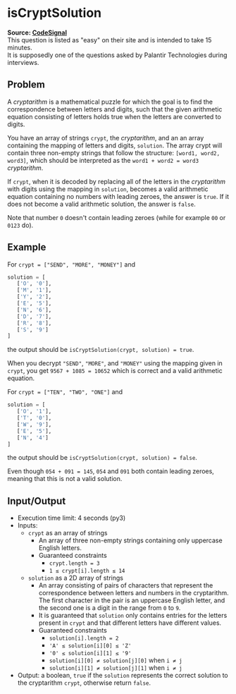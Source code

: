 # isCryptSolution

**Source: [CodeSignal](https://app.codesignal.com/)**  
This question is listed as "easy" on their site and is intended to take 15 minutes.  
It is supposedly one of the questions asked by Palantir Technologies during interviews.

## Problem

A _cryptarithm_ is a mathematical puzzle for which the goal is to find the correspondence between letters and digits, such that the given arithmetic equation consisting of letters holds true when the letters are converted to digits.

You have an array of strings `crypt`, the _cryptarithm_, and an an array containing the mapping of letters and digits, `solution`.
The array crypt will contain three non-empty strings that follow the structure: `[word1, word2, word3]`, which should be interpreted as the `word1 + word2 = word3` _cryptarithm_.

If `crypt`, when it is decoded by replacing all of the letters in the _cryptarithm_ with digits using the mapping in `solution`, becomes a valid arithmetic equation containing no numbers with leading zeroes, the answer is `true`.
If it does not become a valid arithmetic solution, the answer is `false`.

Note that number `0` doesn't contain leading zeroes (while for example `00` or `0123` do).

## Example

For `crypt = ["SEND", "MORE", "MONEY"]` and

```python
solution = [
   ['O', '0'],
   ['M', '1'],
   ['Y', '2'],
   ['E', '5'],
   ['N', '6'],
   ['D', '7'],
   ['R', '8'],
   ['S', '9']
]
```

the output should be `isCryptSolution(crypt, solution) = true`.

When you decrypt `"SEND"`, `"MORE"`, and `"MONEY"` using the mapping given in `crypt`, you get `9567 + 1085 = 10652` which is correct and a valid arithmetic equation.

For `crypt = ["TEN", "TWO", "ONE"]` and

```python
solution = [
   ['O', '1'],
   ['T', '0'],
   ['W', '9'],
   ['E', '5'],
   ['N', '4']
]
```

the output should be `isCryptSolution(crypt, solution) = false`.

Even though `054 + 091 = 145`, `054` and `091` both contain leading zeroes, meaning that this is not a valid solution.

## Input/Output

* Execution time limit: 4 seconds (py3)
* Inputs:
   * `crypt` as an array of strings
      * An array of three non-empty strings containing only uppercase English letters.
      * Guaranteed constraints
         * `crypt.length = 3`
         * `1 ≤ crypt[i].length ≤ 14`
   * `solution` as a 2D array of strings
      * An array consisting of pairs of characters that represent the correspondence between letters and numbers in the cryptarithm. The first character in the pair is an uppercase English letter, and the second one is a digit in the range from `0` to `9`.
      * It is guaranteed that `solution` only contains entries for the letters present in `crypt` and that different letters have different values.
      * Guaranteed constraints
         * `solution[i].length = 2`
         * `'A' ≤ solution[i][0] ≤ 'Z'`
         * `'0' ≤ solution[i][1] ≤ '9'`
         * `solution[i][0] ≠ solution[j][0]` when `i ≠ j`
         * `solution[i][1] ≠ solution[j][1]` when `i ≠ j`
* Output: a boolean, `true` if the `solution` represents the correct solution to the cryptarithm `crypt`, otherwise return `false`.
